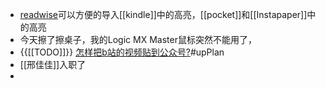 - [readwise](https://readwise.io/)可以方便的导入[[kindle]]中的高亮，[[pocket]]和[[Instapaper]]中的高亮
- 今天擦了擦桌子，我的Logic MX Master鼠标突然不能用了，
- {{[[TODO]]}} [怎样把b站的视频贴到公众号?](https://www.zhihu.com/question/344650153)#upPlan
- [[邢佳佳]]入职了
- 
